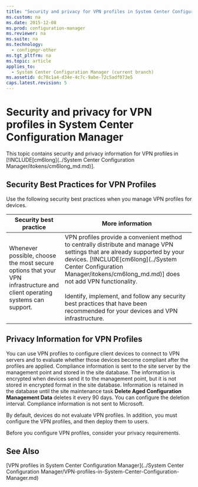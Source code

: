 ```yaml
---
title: "Security and privacy for VPN profiles in System Center Configuration Manager"
ms.custom: na
ms.date: 2015-12-08
ms.prod: configuration-manager
ms.reviewer: na
ms.suite: na
ms.technology: 
  - configmgr-other
ms.tgt_pltfrm: na
ms.topic: article
applies_to: 
  - System Center Configuration Manager (current branch)
ms.assetid: dc78c1a4-d34e-4c7c-9abe-72c5adf073e5
caps.latest.revision: 5
---
```

# Security and privacy for VPN profiles in System Center Configuration Manager
This topic contains security and privacy information for VPN profiles in [!INCLUDE[cm6long](../System Center Configuration Manager/itokens/cm6long_md.md)].  
  
##  <a name="BKMK_Security_RemoteConnections"></a> Security Best Practices for VPN Profiles  
 Use the following security best practices when you manage VPN profiles for devices.  
  
|Security best practice|More information|  
|----------------------------|----------------------|  
|Whenever possible, choose the most secure options that your VPN infrastructure and client operating systems can support.|VPN profiles provide a convenient method to centrally distribute and manage VPN settings that are already supported by your devices. [!INCLUDE[cm6long](../System Center Configuration Manager/itokens/cm6long_md.md)] does not add VPN functionality.<br /><br /> Identify, implement, and follow any security best practices that have been recommended for your devices and VPN infrastructure.|  
  
## Privacy Information for VPN Profiles  
 You can use VPN profiles to configure client devices to connect to VPN servers and to evaluate whether those devices become compliant after the profiles are applied. Compliance information is sent to the site server by the management point and stored in the site database. The information is encrypted when devices send it to the management point, but it is not stored in encrypted format in the site database. Information is retained in the database until the site maintenance task **Delete Aged Configuration Management Data** deletes it every 90 days. You can configure the deletion interval. Compliance information is not sent to Microsoft.  
  
 By default, devices do not evaluate VPN profiles. In addition, you must configure the VPN profiles, and then deploy them to users.  
  
 Before you configure VPN profiles, consider your privacy requirements.  
  
## See Also  
 [VPN profiles in System Center Configuration Manager](../System Center Configuration Manager/VPN-profiles-in-System-Center-Configuration-Manager.md)